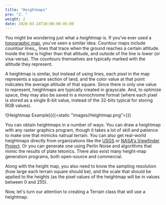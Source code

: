 ```yaml
---
title: "Heightmaps"
pre: "2. "
weight: 2
date: 2020-03-24T10:00:00-05:00
---
```


You might be wondering just what a _heightmap_ is.  If you've ever used a [topographic map](https://en.wikipedia.org/wiki/Topographic_map), you've seen a similar idea.  Countour maps include _countour_ lines_, lines that trace when the ground reaches a certain altitude.  Inside the line is higher than that altitude, and outside of the line is lower (or visa-versa).  The countours themselves are typically marked with the altitude they represent.

A heightmap is similar, but instead of using lines, each _pixel_ in the map represents a square section of land, and the color value at that point indicates the average altitude of that square.  Since there is only one value to represent, heightmaps are typically created in grayscale.  And, to optimize space, they may also be saved in a monochrome format (where each pixel is stored as a single 8-bit value, instead of the 32-bits typical for storing RGB values).  

![Heightmap Example]({{<static "images/Heightmap.png">}})

You can obtain heightmaps in a number of ways.  You can draw a heightmap with any raster graphics program, though it takes a lot of skill and patience to make one that mimicks natrual terrain.  You can also get real-world heightmaps directly from organizations like the [USGS](http://earthexplorer.usgs.gov/) or [NASA's Viewfinder Project](http://viewfinderpanoramas.org/Coverage%20map%20viewfinderpanoramas_org3.htm).  Or you can generate one using Perlin Noise and algorithms that mimic the results of plate tetonics.  There also exist many height-map generation programs, both open-source and commercial.

Along with the height map, you also need to know the sampling resolution (how large each terrain square should be), and the scale that should be applied to the heights (as the pixel values of the heightmap will be in values between 0 and 255).

Now, let's turn our attention to creating a Terrain class that will use a heightmap.